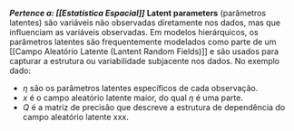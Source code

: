 ***Pertence a: [[Estatística Espacial]]***
**Latent parameters** (parâmetros latentes) são variáveis não observadas diretamente nos dados, mas que influenciam as variáveis observadas. Em modelos hierárquicos, os parâmetros latentes são frequentemente modelados como parte de um [[Campo Aleatório Latente (Lantent Random Fields)]] e são usados para capturar a estrutura ou variabilidade subjacente nos dados. No exemplo dado:

- $η$ são os parâmetros latentes específicos de cada observação.
- $x$ é o campo aleatório latente maior, do qual $η$ é uma parte.
- $Q$ é a matriz de precisão que descreve a estrutura de dependência do campo aleatório latente xxx.